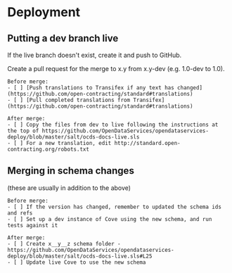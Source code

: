 # Deployment

## Putting a dev branch live

If the live branch doesn't exist, create it and push to GitHub. 

Create a pull request for the merge to x.y from x.y-dev (e.g. 1.0-dev to 1.0).

```text
Before merge:
- [ ] [Push translations to Transifex if any text has changed](https://github.com/open-contracting/standard#translations)
- [ ] [Pull completed translations from Transifex](https://github.com/open-contracting/standard#translations)

After merge:
- [ ] Copy the files from dev to live following the instructions at the top of https://github.com/OpenDataServices/opendataservices-deploy/blob/master/salt/ocds-docs-live.sls
- [ ] For a new translation, edit http://standard.open-contracting.org/robots.txt
```

## Merging in schema changes

(these are usually in addition to the above)

```text
Before merge:
- [ ] If the version has changed, remember to updated the schema ids and refs
- [ ] Set up a dev instance of Cove using the new schema, and run tests against it

After merge:
- [ ] Create x__y__z schema folder - https://github.com/OpenDataServices/opendataservices-deploy/blob/master/salt/ocds-docs-live.sls#L25
- [ ] Update live Cove to use the new schema

```
